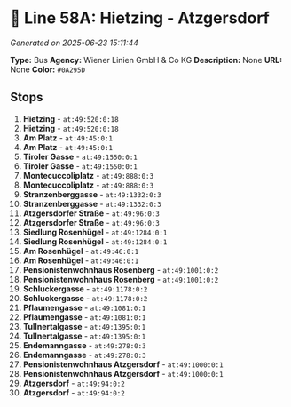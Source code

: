 # 🚌 Line 58A: Hietzing - Atzgersdorf

*Generated on 2025-06-23 15:11:44*

**Type:** Bus
**Agency:** Wiener Linien GmbH & Co KG
**Description:** None
**URL:** None
**Color:** `#0A295D`

## Stops

1. **Hietzing** - `at:49:520:0:18`
2. **Hietzing** - `at:49:520:0:18`
3. **Am Platz** - `at:49:45:0:1`
4. **Am Platz** - `at:49:45:0:1`
5. **Tiroler Gasse** - `at:49:1550:0:1`
6. **Tiroler Gasse** - `at:49:1550:0:1`
7. **Montecuccoliplatz** - `at:49:888:0:3`
8. **Montecuccoliplatz** - `at:49:888:0:3`
9. **Stranzenberggasse** - `at:49:1332:0:3`
10. **Stranzenberggasse** - `at:49:1332:0:3`
11. **Atzgersdorfer Straße** - `at:49:96:0:3`
12. **Atzgersdorfer Straße** - `at:49:96:0:3`
13. **Siedlung Rosenhügel** - `at:49:1284:0:1`
14. **Siedlung Rosenhügel** - `at:49:1284:0:1`
15. **Am Rosenhügel** - `at:49:46:0:1`
16. **Am Rosenhügel** - `at:49:46:0:1`
17. **Pensionistenwohnhaus Rosenberg** - `at:49:1001:0:2`
18. **Pensionistenwohnhaus Rosenberg** - `at:49:1001:0:2`
19. **Schluckergasse** - `at:49:1178:0:2`
20. **Schluckergasse** - `at:49:1178:0:2`
21. **Pflaumengasse** - `at:49:1081:0:1`
22. **Pflaumengasse** - `at:49:1081:0:1`
23. **Tullnertalgasse** - `at:49:1395:0:1`
24. **Tullnertalgasse** - `at:49:1395:0:1`
25. **Endemanngasse** - `at:49:278:0:3`
26. **Endemanngasse** - `at:49:278:0:3`
27. **Pensionistenwohnhaus Atzgersdorf** - `at:49:1000:0:1`
28. **Pensionistenwohnhaus Atzgersdorf** - `at:49:1000:0:1`
29. **Atzgersdorf** - `at:49:94:0:2`
30. **Atzgersdorf** - `at:49:94:0:2`